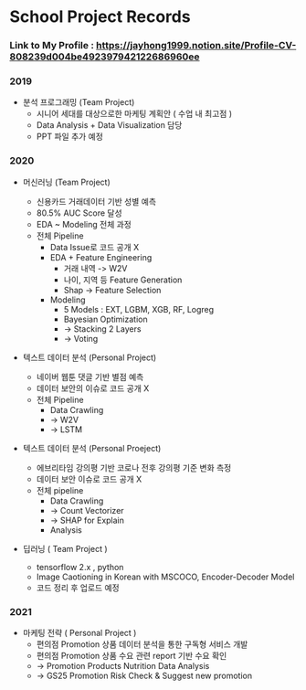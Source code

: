 # School Project Records

### Link to My Profile : https://jayhong1999.notion.site/Profile-CV-808239d004be492397942122686960ee

### **2019**
- 분석 프로그래밍 (Team Project)
    - 시니어 세대를 대상으로한 마케팅 계획안 ( 수업 내 최고점 )
    - Data Analysis + Data Visualization 담당
    - PPT 파일 추가 예정

### **2020**

- 머신러닝 (Team Project)
    - 신용카드 거래데이터 기반 성별 예측
    - 80.5% AUC Score 달성
    - EDA ~ Modeling 전체 과정
    - 전체 Pipeline
        - Data Issue로 코드 공개 X
        - EDA + Feature Engineering
            - 거래 내역 -> W2V
            - 나이, 지역 등 Feature Generation
            - Shap -> Feature Selection
        - Modeling
            - 5 Models : EXT, LGBM, XGB, RF, Logreg
            - Bayesian Optimization
            - -> Stacking 2 Layers
            - -> Voting

- 텍스트 데이터 분석 (Personal Project)
    - 네이버 웹툰 댓글 기반 별점 예측
    - 데이터 보안의 이슈로 코드 공개 X
    - 전체 Pipeline
        - Data Crawling
        - -> W2V
        - -> LSTM

- 텍스트 데이터 분석 (Personal Proeject)
    - 에브리타임 강의평 기반 코로나 전후 강의평 기준 변화 측정
    - 데이터 보안 이슈로 코드 공개 X
    - 전체 pipeline
        - Data Crawling
        - -> Count Vectorizer
        - -> SHAP for Explain 
        - Analysis

- 딥러닝 ( Team Project )
    - tensorflow 2.x , python
    - Image Caotioning in Korean with MSCOCO, Encoder-Decoder Model
    - 코드 정리 후 업로드 예정

### **2021**
- 마케팅 전략 ( Personal Project )
    - 편의점 Promotion 상품 데이터 분석을 통한 구독형 서비스 개발
    - 편의점 Promotion 상품 수요 관련 report 기반 수요 확인
    - -> Promotion Products Nutrition Data Analysis 
    - -> GS25 Promotion Risk Check & Suggest new promotion
